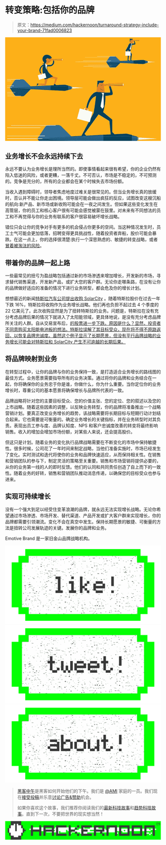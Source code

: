 # 转变策略:包括你的品牌

> 原文：<https://medium.com/hackernoon/turnaround-strategy-include-your-brand-71fad0006823>

![](img/1bee68ab68d59131db5ea224f0c40262.png)

## 业务增长不会永远持续下去

永远不要认为业务增长是理所当然的。即使事情看起来很有希望，你的企业仍然有陷入低迷的风险，或者更糟，一落千丈。不可否认，市场是不稳定的，不可预测的。竞争是充分的，所有的企业都会在某个时候失去市场份额。

当收入遇到障碍时，领导者焦虑地度过难关是很常见的。但当业务增长真的放缓时，否认并不能让你走出困境。领导层可能会做出疯狂的反应，试图改变这艘沉船的航向:新产品、新市场或新收购可能会在一夜之间发生。但如果这些变化发生在高管层，你的员工和核心客户很有可能会感觉被蒙在鼓里。对未来有不同想法的员工和不再觉得与你的业务有联系的客户很容易破坏增长战略。

错位只会让你的竞争对手有更多的机会侵占你更多的空间。当这种情况发生时，员工士气可能会更加低落，招聘变得更具挑战性，随着投资者弃船，股价可能会暴跌。在这一点上，你的选择很清楚:执行一个深思熟虑的、敏捷的转变战略，或者[冒着被淘汰的风险](https://www.entrepreneur.com/slideshow/227627)。

## 带着你的品牌一起上路

一些最常见的扭亏为盈战略包括通过新的市场渗透来增加增长，开发新的市场，寻求替代销售渠道，开发新产品，或扩大您的客户群。无论你走哪条路，在没有让你的品牌做好适应的准备的情况下进行业务转型，都会危及你的增长计划。

想想最近的新闻[特斯拉汽车公司提出收购 SolarCity](http://www.nytimes.com/2016/06/22/business/dealbook/tesla-solarcity-elon-musk.html?action=click&contentCollection=Energy%20%26%20Environment%20&module=RelatedCoverage&region=EndOfArticle&pgtype=article) 。随着特斯拉股价在过去一年下跌 16%，特斯拉将收购作为业务增长战略。他们再也负担不起过去 4 个季度的 22 亿美元了。此次收购显然是为了扭转特斯拉的业务。问题是，特斯拉在没有充分考虑品牌后果的情况下就进入了太阳能领域，更具体地说，是没有充分考虑品牌所关注的人群。自从交易宣布后，[的股票进一步下跌。原因是什么？显然，投资者不同意购买太阳能电池板的想法。特斯拉误解了其目标受众，现在将不得不原路返回，以恢复品牌忠诚度。虽然这个例子显示了长期愿景，但没有平行品牌战略的业务增长可能会对特斯拉和 SolarCity 产生不可逾越的长期后果。](http://www.nytimes.com/2016/06/23/business/dealbook/teslas-plan-to-buy-solarcity-has-major-flaws.html?ref=dealbook)

## 将品牌映射到业务

在转型过程中，让你的品牌与你的业务保持一致，是打造适合业务增长的路线图的最佳方式。业务愿景需要指导所有的业务决策。通过将你的品牌和业务结合在一起，你将确保你的业务忠于你是谁，你做什么，你为什么重要。当你定位你的业务增长时，尊重公司的基本愿景将确保增长与品牌所代表的一致。

品牌战略将针对您的主要目标受众、您的价值主张、您的定位、您的叙述以及您的上市战略。随着这些因素的调整，以反映业务转型，你的品牌将准备推出一个战略营销计划。要真正改变业务增长的趋势，该战略需要将长期目标与短期行动计划结合起来。它也需要是可衡量的。确定业务增长的关键指标，并在业务转型时对其负责。表现出员工参与度、品牌认知度、NPS 和客户忠诚度改善的转变将最终影响销售。收入的增加会增加市场份额，对某些人来说，还会提高股价。

但这只是计划。随着业务的变化执行品牌战略需要在不断变化的市场中保持敏捷性。很多时候，公司花了一年时间来制定战略，当他们准备实施时，市场已经发生了变化。实时测试和迭代将使你的业务和品牌快速适应，从而保持相关性。在销售和营销团队的参与下，制定灵活的策略至关重要。销售和市场营销将提供必要的，从你的业务第一线的人的即时反馈。他们的认同和共同责任创造了自上而下的一致性。随着业务的好转，销售和营销团队推动消息传递，以确保您的目标受众也参与进来。

## 实现可持续增长

没有一个强大到足以经受住变革浪潮的品牌，就永远无法实现增长战略。无论你希望通过市场渗透、市场开发、替代渠道、产品开发或扩大客户群来实现增长，你的品牌都需要引领潮流。变化不会在真空中发生。保持长期愿景的敏捷、可衡量的方法是扭转公司发展轨迹的关键。发展你的品牌和业务。

Emotive Brand 是一家旧金山品牌战略机构。

[![](img/50ef4044ecd4e250b5d50f368b775d38.png)](http://bit.ly/HackernoonFB)[![](img/979d9a46439d5aebbdcdca574e21dc81.png)](https://goo.gl/k7XYbx)[![](img/2930ba6bd2c12218fdbbf7e02c8746ff.png)](https://goo.gl/4ofytp)

> [黑客中午](http://bit.ly/Hackernoon)是黑客如何开始他们的下午。我们是 [@AMI](http://bit.ly/atAMIatAMI) 家庭的一员。我们现在[接受投稿](http://bit.ly/hackernoonsubmission)并乐意[讨论广告&赞助](mailto:partners@amipublications.com)机会。
> 
> 如果你喜欢这个故事，我们推荐你阅读我们的[最新科技故事](http://bit.ly/hackernoonlatestt)和[趋势科技故事](https://hackernoon.com/trending)。直到下一次，不要把世界的现实想当然！

[![](img/be0ca55ba73a573dce11effb2ee80d56.png)](https://goo.gl/Ahtev1)